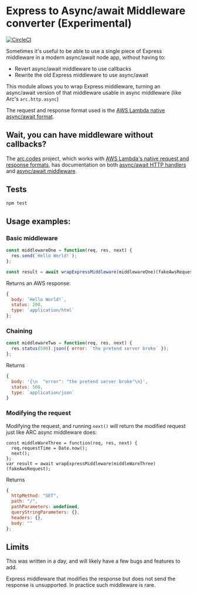 # Express to Async/await Middleware converter (Experimental)

[![CircleCI](https://circleci.com/gh/mikemaccana/express-middleware-to-async.svg?style=svg)](https://circleci.com/gh/mikemaccana/express-middleware-to-async)

Sometimes it's useful to be able to use a single piece of Express middleware in a modern async/await node app, without having to:

 - Revert async/await middleware to use callbacks
 - Rewrite the old Express middleware to use async/await

This module allows you to wrap Express middleware, turning an async/await version of that middleware usable in async middleware (like Arc's `arc.http.async`)

The request and response format used is the [AWS Lambda native async/await format](https://docs.aws.amazon.com/lambda/latest/dg/nodejs-prog-model-handler.html).

## Wait, you can have middleware without callbacks?

The [arc.codes](https://arc.codes) project, which works with [AWS Lambda's native request and response formats](https://docs.aws.amazon.com/lambda/latest/dg/nodejs-prog-model-handler.html), has documentation on both [async/await HTTP handlers](https://arc.codes/primitives/http) and [async/await middleware](https://arc.codes/primitives/http). 

## Tests

```javascript
npm test
```

## Usage examples:

### Basic middleware

```javascript
const middlewareOne = function(req, res, next) {
  res.send(`Hello World!`);
};

const result = await wrapExpressMiddleware(middlewareOne)(fakeAwsRequest);
```

Returns an AWS response:

```javascript 
{
  body: `Hello World!`,
  status: 200,
  type: `application/html`
};
```

### Chaining

```javascript
const middlewareTwo = function(req, res, next) {
  res.status(500).json({ error: `the pretend server broke` });
};
```

Returns

```javascript
{
  body: '{\n  "error": "the pretend server broke"\n}',
  status: 500,
  type: `application/json`
}
```

### Modifying the request 

Modifying the request, and running `next()` will return the modified request just like ARC async middleware does:

```
const middleWareThree = function(req, res, next) {
  req.requestTime = Date.now();
  next();
};
var result = await wrapExpressMiddleware(middleWareThree)(fakeAwsRequest);
```

Returns 

```javascript
{
  httpMethod: "GET",
  path: "/",
  pathParameters: undefined,
  queryStringParameters: {},
  headers: {},
  body: ""
};
```

## Limits

This was written in a day, and will likely have a few bugs and features to add.

Express middleware that modifies the response but does not send the response is unsupported. In practice such middleware is rare.
